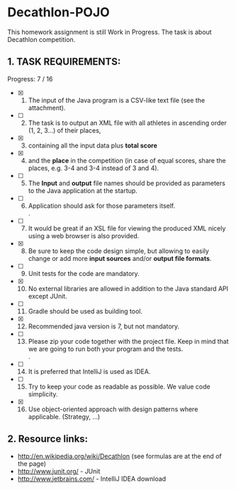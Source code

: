# Decathlon-POJO

This homework assignment is still Work in Progress.
The task is about Decathlon competition.

## 1. TASK REQUIREMENTS:

Progress: 7 / 16

- [x] 1. The input of the Java program is a CSV-like text file (see the attachment).
- [ ] 2. The task is to output an XML file with all athletes in ascending order (1, 2, 3...) of their places, 
- [x] 3. containing all the input data plus **total score** 
- [x] 4. and the **place** in the competition (in case of equal scores, share the places, e.g. 3-4 and 3-4 instead of 3 and 4).
- [ ] 5. The **Input** and **output** file names should be provided as parameters to the Java application at the startup.
- [ ] 6. Application should ask for those parameters itself.  
.  
- [ ] 7. It would be great if an XSL file for viewing the produced XML nicely using a web browser is also provided.
- [x] 8. Be sure to keep the code design simple, but allowing to easily change or add more **input sources** and/or **output file formats**.
- [ ] 9. Unit tests for the code are mandatory.
- [x] 10. No external libraries are allowed in addition to the Java standard API except JUnit.
- [ ] 11. Gradle should be used as building tool.
- [x] 12. Recommended java version is 7, but not mandatory.
- [ ] 13. Please zip your code together with the project file. Keep in mind that we are going to run both your program and the tests.  
.  
- [ ] 14. It is preferred that IntelliJ is used as IDEA.
- [ ] 15. Try to keep your code as readable as possible. We value code simplicity.
- [x] 16. Use object-oriented approach with design patterns where applicable. (Strategy, ...)

## 2. Resource links:
+ http://en.wikipedia.org/wiki/Decathlon (see formulas are at the end of the page)
+ http://www.junit.org/ - JUnit
+ http://www.jetbrains.com/ - IntelliJ IDEA download


